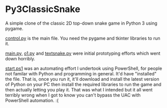 # Py3ClassicSnake
A simple clone of the classic 2D top-down snake game in Python 3 using pygame.

[control.py](https://github.com/DataGhost4B3/Py3ClassicSnake/blob/main/control.py) is the main file. You need the pygame and tkinter libraries to run it.

[main.py](https://github.com/DataGhost4B3/Py3ClassicSnake/blob/main/main.py), [o1.py](https://github.com/DataGhost4B3/Py3ClassicSnake/blob/main/o1.py) and [textsnake.py](https://github.com/DataGhost4B3/Py3ClassicSnake/blob/main/) were initial prototyping efforts which went down horribly.

[start.ps1](https://github.com/DataGhost4B3/Py3ClassicSnake/blob/main/start.ps1) was an automating effort I undertook using PowerShell, for people not familar with Python and programming in general. It'd have "installed" the file. That is, once you run it, it'll download and install the latest version of Python on your PC then install the required libraries to run the game and then actually letting you play it. That was what I intended but it all went terribly wrong when I got to know you can't bypass the UAC with PowerShell automation. :(
